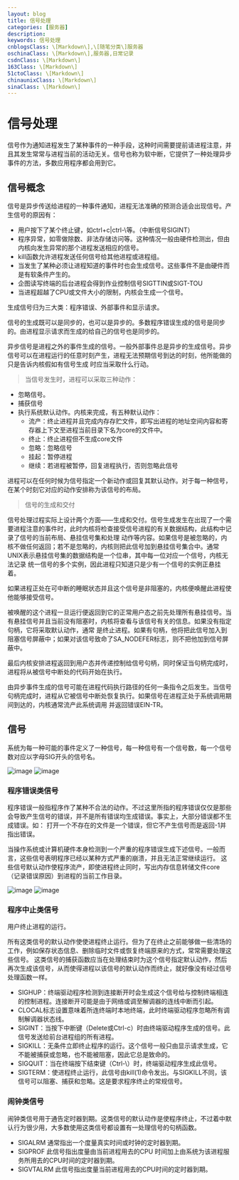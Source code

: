 ```yaml
---
layout: blog
title: 信号处理
categories: [服务器]
description:
keywords: 信号处理
cnblogsClass: \[Markdown\],\[随笔分类\]服务器
oschinaClass: \[Markdown\],服务器,日常记录
csdnClass: \[Markdown\]
163Class: \[Markdown\]
51ctoClass: \[Markdown\]
chinaunixClass: \[Markdown\]
sinaClass: \[Markdown\]
---
```


# 信号处理
信号作为通知进程发生了某种事件的一种手段，这种时间需要提前请进程注意，并且其发生常常与进程当前的活动无关。信号也称为软中断，它提供了一种处理异步事件的方法，多数应用程序都会用到它。

## 信号概念
信号是异步传送给进程的一种事件通知，进程无法准确的预测合适会出现信号。产生信号的原因有：

- 用户按下了某个终止键，如ctrl+c|ctrl-\等。（中断信号SIGINT）
- 程序异常，如零做除数、非法存储访问等。这种情况一般由硬件检测出，但由内核向发生异常的那个进程发送相应的信号。
- kill函数允许进程发送任何信号给其他进程或进程组。
- 当发生了某种必须让进程知道的事件时也会生成信号。这些事件不是由硬件而是有软条件产生的。
- 企图读写终端的后台进程会得到作业控制信号SIGTTIN或SIGT-TOU
- 当进程超越了CPU或文件大小的限制，内核会生成一个信号。

生成信号归为三大类：程序错误、外部事件和显示请求。

信号的生成既可以是同步的，也可以是异步的。多数程序错误生成的信号是同步的。由进程显示请求而生成的给自己的信号也是同步的。

异步信号是进程之外的事件生成的信号。一般外部事件总是异步的生成信号。异步信号可以在进程运行的任意时刻产生，进程无法预期信号到达的时刻，他所能做的只是告诉内核假如有信号生成
时应当采取什么行动。

> 当信号发生时，进程可以采取三种动作：

- 忽略信号。
- 捕获信号
- 执行系统默认动作。内核来完成，有五种默认动作：
    - 流产：终止进程并且完成内存存贮文件，即写出进程的地址空间内容和寄存器上下文至进程当前目录下名为core的文件中。
    - 终止：终止进程但不生成core文件
    - 忽略：忽略信号
    - 挂起：暂停进程
    - 继续：若进程被暂停，回复进程执行，否则忽略此信号

进程可以在任何时候为信号指定一个新动作或回复其默认动作。对于每一种信号，在某个时刻它对应的动作安排称为该信号的布局。

> 信号的生成和交付

信号处理过程实际上设计两个方面——生成和交付。信号生成发生在出现了一个需要进程注意的事件时，此时内核将检查接受信号进程的有关数据结构，此结构中记录了信号的当前布局、悬挂信号集和处理
动作等内容。如果信号是被忽略的，内核不做任何返回；若不是忽略的，内核则把此信号加到悬挂信号集合中。通常UNIX表示悬挂信号集的数据结构是一个位串，其中每一位对应一个信号，内核无法记录
统一信号的多个实例，因此进程只知道只是少有一个信号的实例正悬挂着。

如果进程正处在可中断的睡眠状态并且这个信号是非阻塞的，内核便唤醒此进程使他能够接受信号。

被唤醒的这个进程一旦运行便返回到它的正常用户态之前先处理所有悬挂信号。当有悬挂信号并且当前没有阻塞时，内核将查看与该信号有关的信息。如果没有指定句柄，它将采取默认动作，通常
是终止进程。如果有句柄，他将把此信号加入到阻塞信号屏蔽中；如果对该信号致命了SA_NODEFER标志，则不把他加到信号屏蔽中。

最后内核安排进程返回到用户态并传递控制给信号句柄，同时保证当句柄完成时，进程将从被信号中断处的代码开始在执行。

由异步事件生成的信号可能在进程代码执行路径的任何一条指令之后发生。当信号句柄完成时，进程从它被信号中断处恢复执行。如果信号在进程正处于系统调用期间到达的，内核通常流产此系统调用
并返回错误EIN-TR。

## 信号
系统为每一种可能的事件定义了一种信号，每一种信号有一个信号数，每一个信号数对应以字母SIG开头的信号名。

 ![image](https://raw.githubusercontent.com/WalkingSun/WindBlog/gh-pages/images/blog/TIM截图20181210131701.png)
 ![image](https://raw.githubusercontent.com/WalkingSun/WindBlog/gh-pages/images/blog/TIM截图20181210131805.png)

### 程序错误类信号
程序错误一般指程序作了某种不合法的动作。不过这里所指的程序错误仅仅是那些会导致产生信号的错误，并不是所有错误均生成错误。事实上，大部分错误都不生成错误。如：
打开一个不存在的文件是一个错误，但它不产生信号而是返回-1并指出错误。

当操作系统或计算机硬件本身检测到一个严重的程序错误生成下述信号。一般而言，这些信号表明程序已经以某种方式严重的崩溃，并且无法正常继续运行。
这些信号默认动作使程序流产，即使进程终止同时，写出内存信息转储文件core（记录错误原因）到进程的当前工作目录。

 ![image](https://raw.githubusercontent.com/WalkingSun/WindBlog/gh-pages/images/blog/TIM截图20181211103831.png)
 ![image](https://raw.githubusercontent.com/WalkingSun/WindBlog/gh-pages/images/blog/TIM截图20181211103904.png)

### 程序中止类信号
用户终止进程的运行。

所有这类信号的默认动作使使进程终止运行。但为了在终止之前能够做一些清场的工作，例如保存状态信息、删除临时文件或恢复终端原来的方式，常常需要处理这些信号。
这类信号的捕获函数应当在处理结束时为这个信号指定默认动作，然后再次生成该信号，从而使得进程以该信号的默认动作而终止，就好像没有经过信号处理函数一样。

- SIGHUP：终端驱动程序检测到连接断开时会生成这个信号给与控制终端相连的控制进程。连接断开可能是由于网络或调至解调器的连线中断而引起。
- CLOCAL标志设置意味着所连终端时本地终端，此时终端驱动程序忽略所有调制解调器状态线。
- SIGINT：当按下中断键（Delete或Ctrl-c）时由终端驱动程序生成的信号。此信号发送给前台进程组的所有进程。
- SIGKILL：无条件立即终止程序的运行。这个信号一般只由显示请求生成，它不能被捕获或忽略，也不能被阻塞，因此它总是致命的。
- SIGQUIT：当在终端按下结束键（Ctrl-\）时，终端驱动程序生成此信号。
- SIGTERM：使进程终止运行，此信号由kill(1)命令发出。与SIGKILL不同，该信号可以阻塞、捕获和忽略。这是要求程序终止的常规信号。

### 闹钟类信号
闹钟类信号用于通告定时器到期。这类信号的默认动作是使程序终止，不过着中默认行为很少用，大多数使用这类信号都设置有一处理信号的句柄函数。

- SIGALRM 通常指出一个度量真实时间或时钟的定时器到期。
- SIGPROF 此信号指出度量由当前进程用去的CPU 时间加上由系统为该进程服务所用去的CPU时间的定时器到期。
- SIGVTALRM 此信号指出度量当前进程用去的CPU时间的定时器到期。

<!-- ### I/O类信号 -->
<!-- ### 其他信号 -->

<!-- ## 生成信号 -->

<!-- ## 设置信号的动作 -->
<!--  -->
<!-- ## 信号句柄 -->
<!--  -->
<!-- ## 阻塞信号 -->
<!--  -->
<!-- ## 等待信号 -->
<!--  -->
<!-- ## 使用分开的信号栈 -->
<!--  -->
<!-- ## 信号句柄编程技巧 -->
<!--  -->
<!-- ## 实时信号 -->
